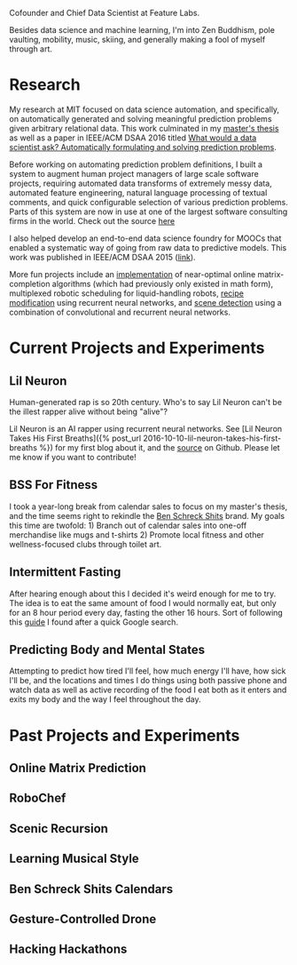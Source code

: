 Cofounder and Chief Data Scientist at Feature Labs.

Besides data science and machine learning, I'm into Zen Buddhism, pole vaulting, mobility, music, skiing, and generally making a fool of myself through art.

# Research

My research at MIT focused on data science automation, and specifically,
on automatically generated and solving meaningful prediction problems
given arbitrary relational data. This work culminated in my [master's thesis](
/assets/MIT_Meng_BenSchreck.pdf)
as well as a paper in IEEE/ACM DSAA 2016 titled [What would a data scientist ask?
Automatically formulating and solving prediction
problems](http://dai.lids.mit.edu/Trane.pdf).

Before working on automating prediction problem
definitions, I built a system to augment human project managers of large scale software
 projects, requiring automated data transforms of extremely messy data,
 automated feature engineering, natural language processing of textual
 comments, and quick configurable selection of various prediction
 problems. Parts of this system are now in use at one of the largest
 software consulting firms in the world. Check out the source [here](https://github.com/ML-SELC/endtoend)

 I also helped develop an end-to-end data science foundry
for MOOCs that enabled a systematic way of going from raw data to predictive models. This work was published in IEEE/ACM DSAA 2015
([link](http://groups.csail.mit.edu/EVO-DesignOpt/groupWebSite/uploads/Main/DSAA___MOOC_paper_tar.pdf)).

More fun projects include an [implementation](https://github.com/bschreck/near-optimal-online-matrix-prediction) of near-optimal online matrix-completion algorithms (which had previously only existed in math form),
multiplexed robotic scheduling for liquid-handling robots,
[recipe modification](https://github.com/bschreck/robo-chef) using recurrent neural networks, and [scene detection](https://github.com/bschreck/scenic-recursion)
using a combination of convolutional and recurrent neural networks.


# Current Projects and Experiments

## Lil Neuron

Human-generated rap is so 20th century. Who's to say Lil Neuron can't be
the illest rapper alive without being "alive"?

Lil Neuron is an AI rapper using recurrent neural networks. See [Lil
Neuron Takes His First Breaths]({% post_url
2016-10-10-lil-neuron-takes-his-first-breaths %}) for my first blog
about it, and the [source](https://github.com/bschreck/lil-neuron) on Github.
Please let me know if you want to contribute!

## BSS For Fitness

I took a year-long break from calendar sales to focus on my master's
thesis, and the time seems right to rekindle the [Ben Schreck
Shits](https://www.kickstarter.com/projects/1846025001/ben-schreck-shits-2015-calendar)
brand. My goals this time are twofold: 1) Branch out of calendar sales
into one-off merchandise like mugs and t-shirts 2) Promote local fitness
and other wellness-focused clubs through toilet art.

## Intermittent Fasting

After hearing enough about this I decided it's weird enough for me to
try. The idea is to eat the same amount of food I would normally eat,
but only for an 8 hour period every day, fasting the
other 16 hours. Sort of following this
[guide](http://jamesclear.com/the-beginners-guide-to-intermittent-fasting) I found after a quick
Google search.

## Predicting Body and Mental States

Attempting to predict how tired I'll feel, how much energy I'll have,
how sick I'll be, and the locations and times I do things using both passive phone and watch data as well as active
recording of the food I eat both as it enters and exits my body and the way I feel throughout the day.

# Past Projects and Experiments

## Online Matrix Prediction

## RoboChef

## Scenic Recursion

## Learning Musical Style

## Ben Schreck Shits Calendars

## Gesture-Controlled Drone

## Hacking Hackathons
